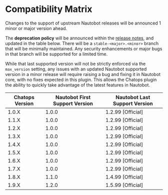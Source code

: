 # Compatibility Matrix

Changes to the support of upstream Nautobot releases will be announced 1 minor or major version ahead.

The **deprecation policy** will be announced within the [release notes](release_notes/index.md), and updated in the table below. There will be a `stable-<major>.<minor>` branch that will be minimally maintained. Any security enhancements or major bugs in that branch will be supported for a limited time.

While that last supported version will not be strictly enforced via the `max_version` setting, any issues with an updated Nautobot supported version in a minor release will require raising a bug and fixing it in Nautobot core, with no fixes expected in this plugin. This allows the Chatops plugin the ability to quickly take advantage of the latest features in Nautobot.

| Chatops Version | Nautobot First Support Version | Nautobot Last Support Version |
| --------------- | ------------------------------ | ----------------------------- |
| 1.0.X           | 1.0.0                          | 1.2.99 [Official]             |
| 1.1.X           | 1.0.0                          | 1.2.99 [Official]             |
| 1.2.X           | 1.0.0                          | 1.2.99 [Official]             |
| 1.3.X           | 1.0.0                          | 1.2.99 [Official]             |
| 1.4.X           | 1.0.0                          | 1.2.99 [Official]             |
| 1.5.X           | 1.0.0                          | 1.2.99 [Official]             |
| 1.6.X           | 1.0.0                          | 1.2.99 [Official]             |
| 1.7.X           | 1.0.0                          | 1.2.99 [Official]             |
| 1.8.X           | 1.1.0                          | 1.4.99 [Official]             |
| 1.9.X           | 1.2.0                          | 1.5.99 [Official]             |
